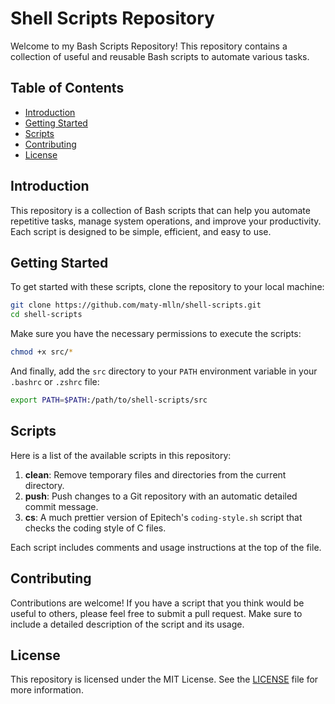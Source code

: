 # Shell Scripts Repository

Welcome to my Bash Scripts Repository! This repository contains a collection of useful and reusable Bash scripts to automate various tasks.

## Table of Contents

- [Introduction](#introduction)
- [Getting Started](#getting-started)
- [Scripts](#scripts)
- [Contributing](#contributing)
- [License](#license)

## Introduction

This repository is a collection of Bash scripts that can help you automate repetitive tasks, manage system operations, and improve your productivity. Each script is designed to be simple, efficient, and easy to use.

## Getting Started

To get started with these scripts, clone the repository to your local machine:

```bash
git clone https://github.com/maty-mlln/shell-scripts.git
cd shell-scripts
```

Make sure you have the necessary permissions to execute the scripts:

```bash
chmod +x src/*
```

And finally, add the `src` directory to your `PATH` environment variable in your `.bashrc` or `.zshrc` file:

```bash
export PATH=$PATH:/path/to/shell-scripts/src
```

## Scripts

Here is a list of the available scripts in this repository:

1. **clean**: Remove temporary files and directories from the current directory.
2. **push**: Push changes to a Git repository with an automatic detailed commit message.
3. **cs**: A much prettier version of Epitech's `coding-style.sh` script that checks the coding style of C files.

Each script includes comments and usage instructions at the top of the file.

## Contributing

Contributions are welcome! If you have a script that you think would be useful to others, please feel free to submit a pull request. Make sure to include a detailed description of the script and its usage.

## License

This repository is licensed under the MIT License. See the [LICENSE](LICENSE) file for more information.
